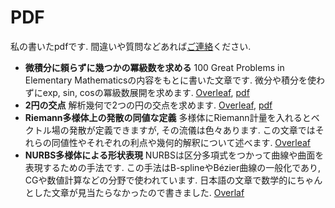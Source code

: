 # PDF
私の書いたpdfです.
間違いや質問などあれば[ご連絡](https://hyrodium.github.io/Profile)ください.

* **微積分に頼らずに幾つかの冪級数を求める**
    100 Great Problems in Elementary Mathematicsの内容をもとに書いた文章です.
    微分や積分を使わずにexp, sin, cosの冪級数展開を求めます.
    [Overleaf](https://www.overleaf.com/read/cpkzxvzczssn), [pdf](https://drive.google.com/open?id=1otefohLREQurkijJ7Ei_5jFyf-GugiJM)
* **2円の交点**
    解析幾何で2つの円の交点を求めます.
    [Overleaf](https://www.overleaf.com/read/qykjnbwdfjrj), [pdf](https://drive.google.com/open?id=1cg2xY0FJ3MNmAqzLWA2AUIA64asKhLkY)
* **Riemann多様体上の発散の同値な定義**
    多様体にRiemann計量を入れるとベクトル場の発散が定義できますが, その流儀は色々あります.
    この文章ではそれらの同値性やそれぞれの利点や幾何的解釈について述べます.
    [Overleaf](https://www.overleaf.com/read/gfjtscqftvgz)
* **NURBS多様体による形状表現**
    NURBSは区分多項式をつかって曲線や曲面を表現するための手法です.
    この手法はB-splineやBézier曲線の一般化であり, CGや数値計算などの分野で使われています.
    日本語の文章で数学的にちゃんとした文章が見当たらなかったので書きました.
    [Overlaf](https://www.overleaf.com/read/vygnptvqfspd)
